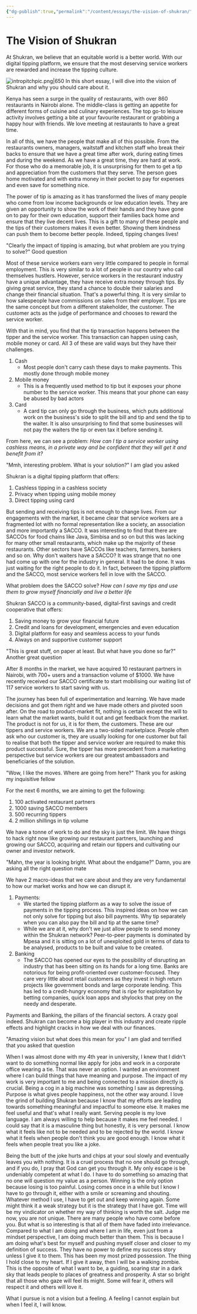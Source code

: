 ```yaml
---
{"dg-publish":true,"permalink":"/content/essays/the-vision-of-shukran/","noteIcon":"2"}
---
```


# The Vision of Shukran

At Shukran, we believe that an equitable world is a better world. With our digital tipping platform, we ensure that the most deserving service workers are rewarded and increase the tipping culture.

![intropitchpic.png|650](/img/user/Media/intropitchpic.png)
In this short essay, I will dive into the vision of Shukran and why you should care about it.

Kenya has seen a surge in the quality of restaurants, with over 860 restaurants in Nairobi alone. The middle-class is getting an appetite for different forms of cuisine and culinary experiences. The top go-to leisure activity involves getting a bite at your favourite restaurant or grabbing a happy hour with friends. We love meeting at restaurants to have a great time.

In all of this, we have the people that make all of this possible. From the restaurants owners, managers, waitstaff and kitchen staff who break their backs to ensure that we have a great time after work, during eating times and during the weekend. As we have a great time, they are hard at work. For those who do a memorable job, it is unsurprising for them to get a tip and appreciation from the customers that they serve. The person goes home motivated and with extra money in their pocket to pay for expenses and even save for something nice.

The power of tip is amazing as it has transformed the lives of many people who come from low income backgrounds or low education levels. They are given an opportunity to show the work of their hands and they have gone on to pay for their own education, support their families back home and ensure that they live decent lives. This is a gift to many of these people and the tips of their customers makes it even better. Showing them kindness can push them to become better people. Indeed, tipping changes lives!

"Clearly the impact of tipping is amazing, but what problem are you trying to solve?" Good question

Most of these service workers earn very little compared to people in formal employment. This is very similar to a lot of people in our country who call themselves hustlers. However, service workers in the restaurant industry have a unique advantage, they have receive extra money through tips. By giving great service, they stand a chance to double their salaries and change their financial situation. That's a powerful thing. It is very similar to how salespeople have commissions on sales from their employer. Tips are the same concept but from a different stakeholder, the customer. The customer acts as the judge of performance and chooses to reward the service worker. 

With that in mind, you find that the tip transaction happens between the tipper and the service worker. This transaction can happen using cash, mobile money or card. All 3 of these are valid ways but they have their challenges. 
1. Cash
	- Most people don't carry cash these days to make payments. This mostly done through mobile money
2. Mobile money
	- This is a frequently used method to tip but it exposes your phone number to the service worker. This means that your phone can easy be abused by bad actors
3. Card
	- A card tip can only go through the business, which puts additional work on the business's side to split the bill and tip and send the tip to the waiter. It is also unsurprising to find that some businesses will not pay the waiters the tip or even tax it before sending it.


From here, we can see a problem:
*How can I tip a service worker using cashless means, in a private way and be confident that they will get it and benefit from it?*

"Mmh, interesting problem. What is your solution?" I am glad you asked

Shukran is a digital tipping platform that offers:
1. Cashless tipping in a cashless society
2. Privacy when tipping using mobile money
3. Direct tipping using card

But sending and receiving tips is not enough to change lives. From our engagements with the market, it became clear that service workers are a fragmented lot with no formal representation like a society, an association and more importantly a SACCO. It was interesting to find that there are SACCOs for food chains like Java, Simbisa and so on but this was lacking for many other small restaurants, which make up the majority of these restaurants. Other sectors have SACCOs like teachers, farmers, bankers and so on. Why don't waiters have a SACCO? It was strange that no one had come up with one for the industry in general. It had to be done. It was just waiting for the right people to do it. In fact, between the tipping platform and the SACCO, most service workers fell in love with the SACCO.

What problem does the SACCO solve?
*How can I save my tips and use them to grow myself financially and live a better life*

Shukran SACCO is a community-based, digital-first savings and credit cooperative that offers:
1. Saving money to grow your financial future
2. Credit and loans for development, emergencies and even education
3. Digital platform for easy and seamless access to your funds
4. Always on and supportive customer support

"This is great stuff, on paper at least. But what have you done so far?" Another great question

After 8 months in the market, we have acquired 10 restaurant partners in Nairobi, with 700+ users and a transaction volume of $1000. We have recently received our SACCO certificate to start mobilising our waiting list of 117 service workers to start saving with us.

The journey has been full of experimentation and learning. We have made decisions and got them right and we have made others and pivoted soon after. On the road to product-market fit, nothing is certain except the will to learn what the market wants, build it out and get feedback from the market. The product is not for us, it is for them, the customers. These are our tippers and service workers. We are a two-sided marketplace. People often ask who our customer is, they are usually looking for one customer but fail to realise that both the tipper and service worker are required to make this product successful. Sure, the tipper has more precedent from a marketing perspective but service workers are our greatest ambassadors and beneficiaries of the solution.

"Wow, I like the moves. Where are going from here?" Thank you for asking my inquisitive fellow

For the next 6 months, we are aiming to get the following:
1. 100 activated restaurant partners
2. 1000 saving SACCO members
3. 500 recurring tippers
4. 2 million shillings in tip volume

We have a tonne of work to do and the sky is just the limit. We have things to hack right now like growing our restaurant partners, launching and growing our SACCO, acquiring and retain our tippers and cultivating our owner and investor network.

"Mahn, the year is looking bright. What about the endgame?" Damn, you are asking all the right question mate

We have 2 macro-ideas that we care about and they are very fundamental to how our market works and how we can disrupt it.

1. Payments: 
	- We started the tipping platform as a way to solve the issue of payments in the tipping process. This inspired ideas on how we can not only solve for tipping but also bill payments. Why tip separately when you can also pay the bill and tip at the same time? 
	- While we are at it, why don't we just allow people to send money within the Shukran network? Peer-to-peer payments is dominated by Mpesa and it is sitting on a lot of unexploited gold in terms of data to be analysed, products to be built and value to be created.
2. Banking
	- The SACCO has opened our eyes to the possibility of disrupting an industry that has been sitting on its hands for a long time. Banks are notorious for being profit-oriented over customer-focused. They care very little about retail customers as they invest in high return projects like government bonds and large corporate lending. This has led to a credit-hungry economy that is ripe for exploitation by betting companies, quick loan apps and shylocks that prey on the needy and desperate.

Payments and Banking, the pillars of the financial sectors. A crazy goal indeed. Shukran can become a big player in this industry and create ripple effects and highlight cracks in how we deal with our finances.

"Amazing vision but what does this mean for you" I am glad and terrified that you asked that question

When I was almost done with my 4th year in university, I knew that I didn't want to do something normal like apply for jobs and work in a corporate office wearing a tie. That was never an option. I wanted an environment where I can build things that have meaning and purpose. The impact of my work is very important to me and being connected to a mission directly is crucial. Being a cog in a big machine was something I saw as depressing. Purpose is what gives people happiness, not the other way around. I love the grind of building Shukran because I know that my efforts are leading towards something meaningful and impactful to someone else. It makes me feel useful and that's what I really want. Serving people is my love language. I am always willing to help because it makes me feel needed. I could say that it is a masculine thing but honestly, it is very personal. I know what it feels like not to be needed and to be rejected by the world. I know what it feels when people don't think you are good enough. I know what it feels when people treat you like a joke.

Being the butt of the joke hurts and chips at your soul slowly and eventually leaves you with nothing. It is a cruel process that no one should go through, and if you do, I pray that God can get you through it. My only escape is be undeniably competent at what I do. I have to do something so amazing that no one will question my value as a person. Winning is the only option because losing is too painful. Losing comes once in a while but I know I have to go through it, either with a smile or screaming and shouting. Whatever method I use, I have to get out and keep winning again. Some might think it a weak strategy but it is the strategy that I have got. Time will be my vindicator on whether my way of thinking is worth the salt. Judge me now, you are not unique. There are many people who have come before you. But what is so interesting is that all of them have faded into irrelevance. Compared to what I am doing and where I am in life, even just from a mindset perspective, I am doing much better than them. This is because I am doing what's best for myself and pushing myself closer and closer to my definition of success. They have no power to define my success story unless I give it to them. This has been my most prized possession. The thing I hold close to my heart. If I give it away, then I will be a walking zombie. This is the opposite of what I want to be, a guiding, soaring star in a dark sky that leads people to places of greatness and prosperity. A star so bright that all those who gaze will feel its might. Some will fear it, others will respect it and others will love it.

What I pursue is not a vision but a feeling. A feeling I cannot explain but when I feel it, I will know.